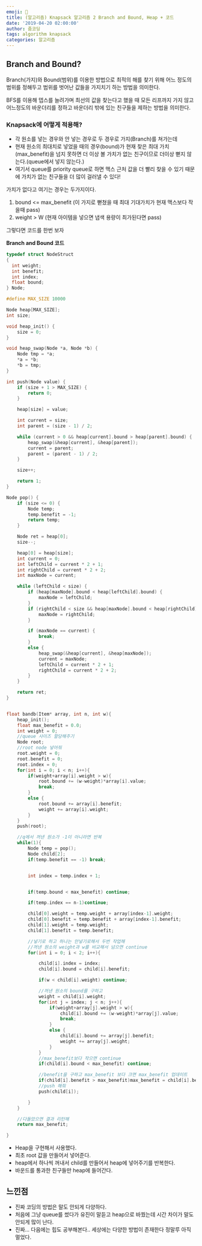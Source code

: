 ```yaml
---
emoji: 💪
title: (알고리즘) Knapsack 알고리즘 2 Branch and Bound, Heap + 코드
date: '2019-04-20 02:00:00'
author: 줌코딩
tags: algorithm knapsack
categories: 알고리즘
---
```


## Branch and Bound?

Branch(가지)와 Bound(범위)를 이용한 방법으로 최적의 해를 찾기 위해 어느 정도의 범위를 정해두고 범위를 벗어난 값들을 가지치기 하는 방법을 의미한다.

BFS를 이용해 뎁스를 늘려가며 최선의 값을 찾는다고 했을 때 모든 리프까지 가지 않고 어느정도의 바운더리를 정하고 바운더리 밖에 있는 친구들을 제하는 방법을 의미한다.

### Knapsack에 어떻게 적용해?

- 각 원소를 넣는 경우와 안 넣는 경우로 두 경우로 가지(Branch)를 쳐가는데
- 현재 원소의 최대치로 넣었을 때의 경우(bound)가 현재 찾은 최대 가치(max_benefit)을 넘지 못하면 더 이상 볼 가치가 없는 친구이므로 더이상 뻗지 않는다.(queue에서 넣지 않는다.)
- 여기서 queue를 priority queue로 하면 맥스 근처 값을 더 빨리 찾을 수 있기 때문에 가치가 없는 친구들을 더 많이 걸러낼 수 있다!

가치가 없다고 여기는 경우는 두가지이다.

1. bound <= max_benefit (이 가지로 뻗쳤을 때 최대 기대가치가 현재 맥스보다 작을때 pass)
2. weight > W (현재 아이템을 넣으면 냅색 용량이 최가된다면 pass)

그렇다면 코드를 한번 보자

**Branch and Bound 코드**

```cpp
typedef struct NodeStruct
{
  int weight;
  int benefit;
  int index;
  float bound;
} Node;

#define MAX_SIZE 10000

Node heap[MAX_SIZE];
int size;

void heap_init() {
    size = 0;
}

void heap_swap(Node *a, Node *b) {
    Node tmp = *a;
    *a = *b;
    *b = tmp;
}

int push(Node value) {
    if (size + 1 > MAX_SIZE) {
        return 0;
    }

    heap[size] = value;

    int current = size;
    int parent = (size - 1) / 2;

    while (current > 0 && heap[current].bound > heap[parent].bound) {
        heap_swap(&heap[current], &heap[parent]);
        current = parent;
        parent = (parent - 1) / 2;
    }

    size++;

    return 1;
}

Node pop() {
    if (size <= 0) {
        Node temp;
        temp.benefit = -1;
        return temp;
    }

    Node ret = heap[0];
    size--;

    heap[0] = heap[size];
    int current = 0;
    int leftChild = current * 2 + 1;
    int rightChild = current * 2 + 2;
    int maxNode = current;

    while (leftChild < size) {
        if (heap[maxNode].bound < heap[leftChild].bound) {
            maxNode = leftChild;
        }
        if (rightChild < size && heap[maxNode].bound < heap[rightChild].bound) {
            maxNode = rightChild;
        }

        if (maxNode == current) {
            break;
        }
        else {
            heap_swap(&heap[current], &heap[maxNode]);
            current = maxNode;
            leftChild = current * 2 + 1;
            rightChild = current * 2 + 2;
        }
    }

    return ret;
}


float bandb(Item* array, int n, int w){
    heap_init();
    float max_benefit = 0.0;
    int weight = 0;
    //queue 사이즈 할당해주기
    Node root;
    //root node 넣어줘
    root.weight = 0;
    root.benefit = 0;
    root.index = 0;
    for(int i = 0; i < n; i++){
        if(weight+array[i].weight > w){
            root.bound += (w-weight)*array[i].value;
            break;
        }
        else {
            root.bound += array[i].benefit;
            weight += array[i].weight;
        }
    }
    push(root);

    //q에서 꺼낸 원소가 -1이 아니라면 반복
    while(1){
        Node temp = pop();
        Node child[2];
        if(temp.benefit == -1) break;


        int index = temp.index + 1;


        if(temp.bound < max_benefit) continue;

        if(temp.index == n-1)continue;

        child[0].weight = temp.weight + array[index-1].weight;
        child[0].benefit = temp.benefit + array[index-1].benefit;
        child[1].weight = temp.weight;
        child[1].benefit = temp.benefit;

        //넣기로 하고 하나는 안넣기로해서 두번 작업해
        //꺼낸 원소의 weight과 w를 비교해서 넘으면 continue
        for(int i = 0; i < 2; i++){

            child[i].index = index;
            child[i].bound = child[i].benefit;

            if(w < child[i].weight) continue;

            //꺼낸 원소의 bound를 구하고
            weight = child[i].weight;
            for(int j = index; j < n; j++){
                if(weight+array[j].weight > w){
                    child[i].bound += (w-weight)*array[j].value;
                    break;
                }
                else {
                    child[i].bound += array[j].benefit;
                    weight += array[j].weight;
                }
            }
            //max_benefit보다 작으면 continue
            if(child[i].bound < max_benefit) continue;

            //benefit을 구하고 max_benefit 보다 크면 max_benefit 업데이트
            if(child[i].benefit > max_benefit)max_benefit = child[i].benefit;
            //push 해줘
            push(child[i]);

        }
    }

    //다돌았으면 결과 리턴해
    return max_benefit;

}
```

- Heap을 구현해서 사용했다.
- 최초 root 값을 만들어서 넣어준다.
- heap에서 하나씩 꺼내서 child를 만들어서 heap에 넣어주기를 반복한다.
- 바운드를 통과한 친구들만 heap에 들어간다.

## 느낀점

- 진짜 코딩의 방법은 말도 안되게 다양하다.
- 처음에 그냥 queue를 썼다가 유진이 말듣고 heap으로 바꿨는데 시간 차이가 말도 안되게 많이 난다.
- 진짜... 다음에는 힙도 공부해본다.. 세상에는 다양한 방법이 존재한다 정말루 아직 멀었다.
